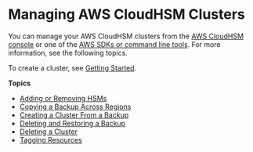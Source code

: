 # Managing AWS CloudHSM Clusters<a name="manage-clusters"></a>

You can manage your AWS CloudHSM clusters from the [AWS CloudHSM console](https://console.aws.amazon.com/cloudhsm/) or one of the [AWS SDKs or command line tools](https://aws.amazon.com/tools/)\. For more information, see the following topics\.

To create a cluster, see [Getting Started](getting-started.md)\.

**Topics**
+ [Adding or Removing HSMs](add-remove-hsm.md)
+ [Copying a Backup Across Regions](copy-backup-to-region.md)
+ [Creating a Cluster From a Backup](create-cluster-from-backup.md)
+ [Deleting and Restoring a Backup](delete-restore-backup.md)
+ [Deleting a Cluster](delete-cluster.md)
+ [Tagging Resources](tag-resources.md)